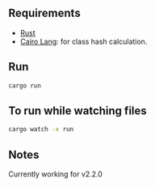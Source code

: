 ## Requirements

- [Rust](https://www.rust-lang.org/tools/install)
- [Cairo Lang](https://www.cairo-lang.org/docs/quickstart.html#quickstart): for class hash calculation.

## Run

```bash  
cargo run 
``` 
  
## To run while watching files
 
```bash
cargo watch -x run 
``` 

## Notes

Currently working for v2.2.0   
